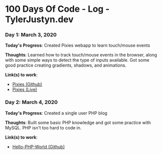 # 100 Days Of Code - Log - TylerJustyn.dev

<!-- ### Day 1: March 3, 2020

**Today's Progress**: Fixed CSS, worked on canvas functionality for the app.

**Thoughts**: I really struggled with CSS, but, overall, I feel like I am slowly getting better at it. Canvas is still new for me, but I managed to figure out some basic functionality.

**Link(s) to work**: [Calculator App](http://www.example.com) -->

### Day 1: March 3, 2020

**Today's Progress**: Created Pixies webapp to learn touch/mouse events

**Thoughts**: Learned how to track touch/mouse events in the browser, along with some simple ways to detect the type of inputs available. Got some good practice creating gradients, shadows, and animations.

**Link(s) to work**:
- [Pixies (Github)](https://github.com/gotylergo/pixies)
- [Pixies (Live)](https://tylerjustyn.dev/app/100daysofcode/pixies/)

### Day 2: March 4, 2020

**Today's Progress**: Created a single user PHP blog

**Thoughts**: Built some basic PHP knowledge and got some practice with MySQL. PHP isn't too hard to code in.

**Link(s) to work**:
- [Hello-PHP-World (Github)](https://github.com/gotylergo/hello-php-world)